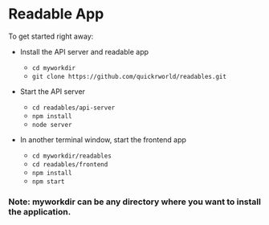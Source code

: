 # Readable App

To get started right away:

* Install the API server and readable app
    - `cd myworkdir`
    - `git clone https://github.com/quickrworld/readables.git`

* Start the API server
    - `cd readables/api-server`
    - `npm install`
    - `node server`
    
* In another terminal window, start the frontend app
    - `cd myworkdir/readables`
    - `cd readables/frontend`
    - `npm install`
    - `npm start`

### Note: myworkdir can be any directory where you want to install the application.
